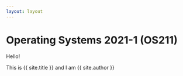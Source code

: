 ```yaml
---
layout: layout
---
```

# Operating Systems 2021-1 (OS211)

Hello!

This is {{ site.title }} and I am {{ site.author }}
